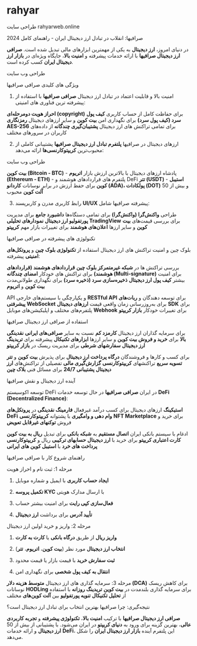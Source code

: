 # rahyar
طراحی سایت 
rahyarweb.online

صرافیها: انقلاب در تبادل ارز دیجیتال ایران - راهنمای کامل 2024
 

در دنیای امروز، **ارز دیجیتال** به یکی از مهمترین ابزارهای مالی تبدیل شده است. **صرافی ارز دیجیتال صرافیها** با ارائه خدمات پیشرفته و **امنیت بالا**، جایگاه ویژه‌ای در **بازار ارز دیجیتال ایران** کسب کرده است.

طراحی وب سایت

ویژگی های کلیدی صرافی صرافیها
 

1. امنیت بالا و قابلیت اعتماد در تبادل ارز دیجیتال
**صرافی صرافیها** با استفاده از پیشرفته ترین فناوری های امنیتی:

**احراز هویت دومرحله‌ای (copyright)** برای حفاظت کامل از حساب کاربری
**کیف پول سرد (کیف پول سرد)** برای نگهداری امن **بیت کوین** و سایر ارزهای دیجیتال
**رمزنگاری AES-256** برای تمامی تراکنش های ارز دیجیتال
**پشتیبان‌گیری چندگانه** از داده‌های کاربران در سرورهای مختلف


 
2. ارزهای دیجیتال در صرافیها
**پلتفرم تبادل ارز دیجیتال صرافیها** پشتیبانی کاملی از محبوب‌ترین **کریپتوکارنسی‌ها** ارائه می‌دهد:

طراحی وب سایت

**بیت کوین (Bitcoin - BTC)** - پادشاه ارزهای دیجیتال با بالاترین ارزش بازار
**اتریوم (Ethereum - ETH)** - پلتفرم های قراردادهای هوشمند و DeFi
**تتر (USDT)** - **استیبل کوین** برای حفظ ارزش در برابر نوسانات
**کاردانو (ADA)، پولکادات (DOT)** و بیش از 50 **آلت کوین** محبوب

 
3. رابط کاربری مدرن و کاربرپسند
**UI/UX** پیشرفته صرافیها شامل:

طراحی **واکنش‌گرا (واکنش‌گرا)** برای تمامی دستگاه‌ها
**داشبورد جامع** برای مدیریت **پورتفولیو ارز دیجیتال**
**نمودارهای تحلیلی TradingView** برای بررسی قیمت‌های **بیت کوین** و سایر ارزها
**اعلان‌های هوشمند** برای تغییرات بازار مهم **کریپتو**


 
تکنولوژی های پیشرفته در صرافی صرافیها
 

بلوک چین و امنیت تراکنش های ارز دیجیتال
استفاده از **تکنولوژی بلوک چین** و **پروتکل‌های امنیتی** پیشرفته:

بررسی تراکنش ها در **شبکه غیرمتمرکز بلوک چین**
**قراردادهای هوشمند (قراردادهای هوشمند)** برای تراکنش های خودکار
**امضای چندگانه (Multi-signature)** برای امنیت بیشتر **کیف پول ارز دیجیتال**
**ذخیره‌سازی سرد (ذخیره سرد)** برای نگهداری طولانی‌مدت **بیت کوین** و **اتریوم**


 
API و یکپارچگی با سیستم‌های خارجی
**RESTful API** برای توسعه دهندگان و **ربات‌های پیشرفتی**
**WebSocket** برای به‌روزرسانی زمان واقعی قیمت **ارزهای دیجیتال**
**SDK** برای پلتفرم‌های مختلف و اپلیکیشن‌های موبایل
**Webhook** برای تغییرات خودکار **بازار کریپتو**


 
استفاده از صرافی ارز دیجیتال صرافیها
 

برای سرمایه گذاران ارز دیجیتال
**کارمزد کم** نسبت به سایر **صرافی‌های ایرانی**
**نقدینگی بالا** برای **خرید و فروش بیت کوین** و سایر ارزها
**ابزارهای تکنیکال** پیشرفته برای **تریدینگ ارز دیجیتال**
**سفارشهای شرطی** برای مدیریت ریسک در **بازار کریپتو**


 
برای کسب و کارها و فروشندگان
**درگاه پرداخت ارز دیجیتال** برای پذیرش **بیت کوین** و **تتر**
**تسویه سریع** تراکنشهای **کریپتوکارنسی**
**گزارش‌گیری مالی** تفصیلی از تراکنش‌های **ارز دیجیتال**
**پشتیبانی 24/7** برای مسائل فنی **بلاک چین**


 
آینده ارز دیجیتال و نقش صرافیها
 

توسعه اکوسیستم DeFi در ایران
**صرافی صرافیها** در حال توسعه خدمات **DeFi (Decentralized Finance)**:

**استیکینگ** ارزهای دیجیتال برای کسب درآمد غیرفعال
**فارمینگ نقدینگی** در **پروتکل‌های DeFi**
**وام دهی و وامگیری** با پشتوانه **کریپتوکارنسی**
**NFT Marketplace** برای خرید و فروش **توکنهای غیرقابل تعویض**


 
ادغام با سیستم بانکی ایران
**اتصال مستقیم** به **شبکه بانکی** برای تبدیل **ریال به بیت کوین**
**کارت اعتباری کریپتو** برای خرید با **ارز دیجیتال**
**حسابهای ترکیبی** ریال و **کریپتوکارنسی**
**پرداخت های خرد** با **استیبل کوین های ایرانی**


 
راهنمای شروع کار با صرافی صرافیها
 

مرحله 1: ثبت نام و احراز هویت
1. **ایجاد حساب کاربری** با ایمیل و شماره موبایل

2. **تکمیل پروسه KYC** با ارسال مدارک هویتی

3. **فعال‌سازی کپی رایت** برای امنیت بیشتر حساب

4. **تأیید آدرس** برای برداشت **ارز دیجیتال**

 

مرحله 2: واریز و خرید اولین ارز دیجیتال
1. **واریز ریال** از طریق **درگاه بانکی** یا **کارت به کارت**

2. **انتخاب ارز دیجیتال** مورد نظر (**بیت کوین**، **اتریوم**، **تتر**)

3. **ثبت سفارش خرید** با قیمت بازار یا قیمت محدود

4. **انتقال به کیف پول شخصی** برای نگهداری امن

 

مرحله 3: سرمایه گذاری های ارز دیجیتال
**متوسط ​​هزینه دلار (DCA)** برای کاهش ریسک نوسانات
**HODLing** برای سرمایه گذاری بلندمدت در **بیت کوین**
**تریدینگ روزانه** با استفاده از **تحلیل تکنیکال**
**تنویه پورتفولیو** بین **آلت کوین‌های** مختلف


 
نتیجه‌گیری: چرا صرافیها بهترین انتخاب برای تبادل ارز دیجیتال است؟
 

**صرافی ارز دیجیتال صرافیها** با ترکیب **امنیت بالا**، **تکنولوژی پیشرفته** و **تجربه کاربردی عالی**، بهترین گزینه برای ورود به **دنیای کریپتو** در ایران می‌شود. با پشتیبانی از بیش از 50 **ارز دیجیتال** و ارائه خدمات **DeFi**، این پلتفرم آینده **بازار ارز دیجیتال ایران** را شکل می‌دهد.

